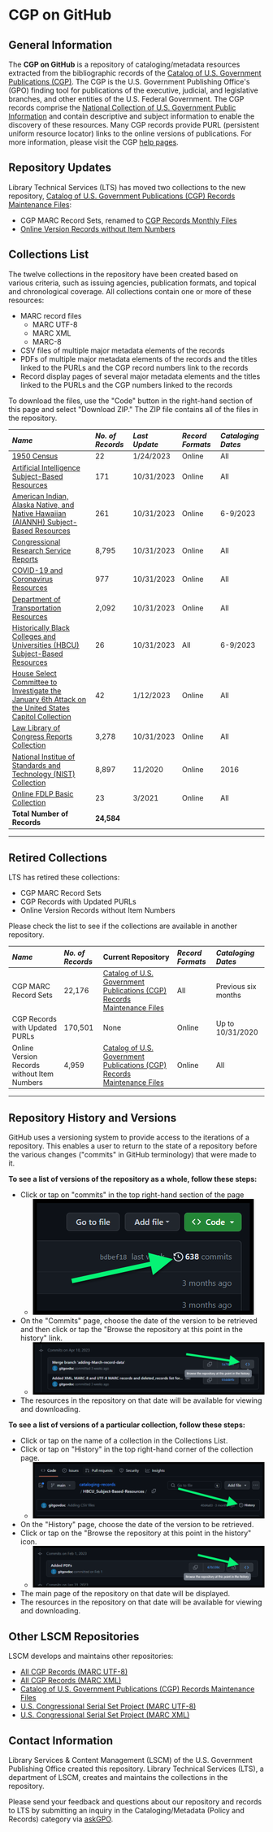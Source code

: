 # CGP on GitHub

## General Information

The **CGP on GitHub** is a repository of cataloging/metadata resources extracted from the bibliographic records of the  [Catalog of U.S. Government Publications (CGP)](https://catalog.gpo.gov). The CGP is the U.S. Government Publishing Office's (GPO) finding tool for publications of the executive, judicial, and legislative branches, and other entities of the U.S. Federal Government. The CGP records comprise the [National Collection of U.S. Government Public Information](https://www.fdlp.gov/about-the-fdlp/the-national-collection) and contain descriptive and subject information to enable the discovery of these resources. Many CGP records provide PURL (persistent uniform resource locator) links to the online versions of publications. For more information, please visit the CGP [help pages](https://catalog.gpo.gov/cgphelp/en/help.html).

## Repository Updates

Library Technical Services (LTS) has moved two collections to the new repository, [Catalog of U.S. Government Publications (CGP) Records Maintenance Files](https://github.com/usgpo/cataloging-records-CGP-maintenance-files):

- CGP MARC Record Sets, renamed to [CGP Records Monthly Files](https://github.com/usgpo/cataloging-records-CGP-maintenance-files/tree/main/CGP_Records_Monthly_Files)
- [Online Version Records without Item Numbers](https://github.com/usgpo/cataloging-records-CGP-maintenance-files/tree/main/Online_version_records_without_item_numbers)

## Collections List

The twelve collections in the repository have been created based on various criteria, such as issuing agencies, publication formats, and topical and chronological coverage. All collections contain one or more of these resources:

- MARC record files
  - MARC UTF-8
  - MARC XML
  - MARC-8
- CSV files of multiple major metadata elements of the records
- PDFs of multiple major metadata elements of the records and the titles linked to the PURLs and the CGP record numbers link to the records
- Record display pages of several major metadata elements and the titles linked to the PURLs and the CGP numbers linked to the records

To download the files, use the "Code" button in the right-hand section of this page and select "Download ZIP." The ZIP file contains all of the files in the repository.

| *Name*       | *No. of Records*       | *Last Update*       | *Record Formats*       | *Cataloging Dates*
:-----------------|:-----------------|:-----------------|:-----------------|:-----------------
| [1950 Census](https://github.com/usgpo/cataloging-records/tree/main/1950_Census_Collection) | 22 | 1/24/2023 | Online | All |
| [Artificial Intelligence Subject-Based Resources](https://github.com/usgpo/cataloging-records/tree/main/Artificial_Intelligence_Subject-Based-Resources) | 171 | 10/31/2023 | Online | All |
| [American Indian, Alaska Native, and Native Hawaiian (AIANNH) Subject-Based Resources](https://github.com/usgpo/cataloging-records/tree/main/AIANNH_Subject-Based-Resources) | 261 | 10/31/2023 | Online | 6-9/2023 |
| [Congressional Research Service Reports](https://github.com/usgpo/cataloging-records/tree/main/Congressional_Research_Service_Reports) | 8,795 | 10/31/2023 | Online | All |
| [COVID-19 and Coronavirus Resources](https://github.com/usgpo/cataloging-records/tree/main/COVID-19_Coronavirus) | 977 | 10/31/2023 | Online | All |
| [Department of Transportation Resources](https://github.com/usgpo/cataloging-records/tree/main/Department_of_Transportation) | 2,092 | 10/31/2023 | Online | All |
| [Historically Black Colleges and Universities (HBCU) Subject-Based Resources](https://github.com/usgpo/cataloging-records/tree/main/HBCU_Subject-Based-Resources) | 26 | 10/31/2023 | All | 6-9/2023 |
| [House Select Committee to Investigate the January 6th Attack on the United States Capitol Collection](https://github.com/usgpo/cataloging-records/tree/main/Jan6_Committee) | 42 | 1/12/2023 | Online | All |
| [Law Library of Congress Reports Collection](https://github.com/usgpo/cataloging-records/tree/main/Law_Library_Congress) | 3,278 | 10/31/2023 | Online | All |
| [National Institue of Standards and Technology (NIST) Collection](https://github.com/usgpo/cataloging-records/tree/main/NIST_Collection) | 8,897 | 11/2020 | Online | 2016 |
| [Online FDLP Basic Collection](https://github.com/usgpo/cataloging-records/tree/main/Online_FDLP_Basic_Collection) | 23 | 3/2021 | Online | All |
| **Total Number of Records** | **24,584**
------------

## Retired Collections

LTS has retired these collections:

- CGP MARC Record Sets
- CGP Records with Updated PURLs
- Online Version Records without Item Numbers

Please check the list to see if the collections are available in another repository.

| *Name*       | *No. of Records*       | Current Repository | *Record Formats*       | *Cataloging Dates*
:-----------------|:-----------------|:-----------------|:-----------------|:-----------------
| CGP MARC Record Sets | 22,176 | [Catalog of U.S. Government Publications (CGP) Records Maintenance Files](https://github.com/usgpo/cataloging-records-CGP-maintenance-files) | All | Previous six months |
| CGP Records with Updated PURLs | 170,501 | None | Online | Up to 10/31/2020 |
| Online Version Records without Item Numbers | 4,959 | [Catalog of U.S. Government Publications (CGP) Records Maintenance Files](https://github.com/usgpo/cataloging-records-CGP-maintenance-files) | Online | All |
------------

## Repository History and Versions

GitHub uses a versioning system to provide access to the iterations of a repository. This enables a user to return to the state of a repository before the various changes ("commits" in GitHub terminology) that were made to it.

**To see a list of versions of the repository as a whole, follow these steps:**

- Click or tap on "commits" in the top right-hand section of the page
  - ![Image shows pointer to 'commits' link in upper right-hand of main file list](/images/commit_history_link.png)
- On the "Commits" page, choose the date of the version to be retrieved and then click or tap the "Browse the repository at this point in the history" link.
  - ![Image shows pointer to "Browse the repository at this point in the history" link](/images/browse_history_link.png)
- The resources in the repository on that date will be available for viewing  and downloading.

**To see a list of versions of a particular collection, follow these steps:**

- Click or tap on the name of a collection in the Collections List.
- Click or tap on "History" in the top right-hand corner of the collection page.
  - ![Image shows the "History" link on ](/images/collections_history_link.png)
- On the "History" page, choose the date of the version to be retrieved.
- Click or tap on the "Browse the repository at this point in the history" icon.
  - ![Image shows pointer to "Browse the repository at this point in the history" link](/images/browse_historical_collections.png)
- The main page of the repository on that date will be displayed.
- The resources in the repository on that date will be available for viewing and downloading.

## Other LSCM Repositories

LSCM develops and maintains other repositories:

- [All CGP Records (MARC UTF-8)](https://github.com/usgpo/cataloging-records-all-cgp-utf8)
- [All CGP Records (MARC XML)](https://github.com/usgpo/cataloging-records-all-cgp-marcxml)
- [Catalog of U.S. Government Publications (CGP) Records Maintenance Files](https://github.com/usgpo/cataloging-records-CGP-maintenance-files)
- [U.S. Congressional Serial Set Project (MARC UTF-8)](https://github.com/usgpo/cataloging-records-serial-set-utf8)
- [U.S. Congressional Serial Set Project (MARC XML)](https://github.com/usgpo/cataloging-records-serial-set-marcxml)

## Contact Information

Library Services & Content Management (LSCM) of the U.S. Government Publishing Office created this repository. Library Technical Services (LTS), a department of LSCM, creates and maintains the collections in the repository.

Please send your feedback and questions about our repository and records to LTS by submitting an inquiry in the Cataloging/Metadata (Policy and Records) category via [askGPO](https://ask.gpo.gov/s/).
